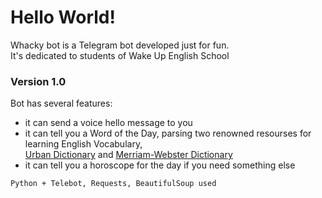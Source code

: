 # Hello World!

Whacky bot is a Telegram bot developed just for fun.  
It's dedicated to students of Wake Up English School  
[](https://user-images.githubusercontent.com/75010755/109514760-6cece380-7ab7-11eb-9959-dd719f6e1487.jpg)
  
  
### Version 1.0  
Bot has several features:  

- it can send a voice hello message  to you  
- it can tell you a Word of the Day, parsing two renowned resourses for learning English Vocabulary,  
[Urban Dictionary](https://www.urbandictionary.com/) and [Merriam-Webster Dictionary](https://www.merriam-webster.com/word-of-the-day)
- it can tell you a horoscope for the day if you need something else
  
  
```Python + Telebot, Requests, BeautifulSoup used```
